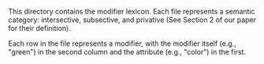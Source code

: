 This directory contains the modifier lexicon. 
Each file represents a semantic category: intersective, subsective, and privative (See Section 2 of our paper for their definition). 

Each row in the file represents a modifier, with the modifier itself (e.g., "green") in the second column and the attribute (e.g., "color") in the first.
